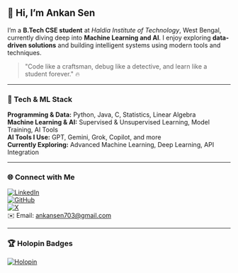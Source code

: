 ## 👋 Hi, I’m Ankan Sen

I’m a **B.Tech CSE student** at *Haldia Institute of Technology*, West Bengal, currently diving deep into **Machine Learning and AI**. I enjoy exploring **data-driven solutions** and building intelligent systems using modern tools and techniques.  

> "Code like a craftsman, debug like a detective, and learn like a student forever." 🔥

---

### 🔧 Tech & ML Stack  

**Programming & Data:** Python, Java, C, Statistics, Linear Algebra  
**Machine Learning & AI:** Supervised & Unsupervised Learning, Model Training, AI Tools  
**AI Tools I Use:** GPT, Gemini, Grok, Copilot, and more  
**Currently Exploring:** Advanced Machine Learning, Deep Learning, API Integration  

---

### 🌐 Connect with Me  

[![LinkedIn](https://img.shields.io/badge/LinkedIn-0A66C2?style=for-the-badge&logo=linkedin&logoColor=white)](https://www.linkedin.com/in/ankan-sen-2725b9325)  
[![GitHub](https://img.shields.io/badge/GitHub-181717?style=for-the-badge&logo=github&logoColor=white)](https://github.com/AnkanXcoder)  
[![X](https://img.shields.io/badge/X-1DA1F2?style=for-the-badge&logo=x&logoColor=white)](https://x.com/ankansen10906)  
✉️ Email: ankansen703@gmail.com  

---

### 🏆 Holopin Badges  

[![Holopin](https://holopin.me/ankanxcoder)](https://holopin.io/@ankanxcoder)
